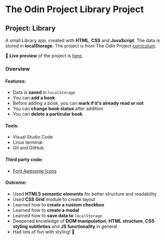# The Odin Project Library Project
## Project: Library
  A small Library app, created with **HTML**, **CSS** and **JavaScript**. The data is stored in **localStorage**. The project is from The Odin Project [curriculum](https://www.theodinproject.com/courses/javascript/lessons/library).

🔗 **Live preview** of the project is [here](https://beelz0103.github.io/library/).

### Overview
#### **Features:**
* Data is **saved** in `localStorage`
* You can **add a book**
* Before adding a book, you can **mark if it's already read or not**
* You can **change book status** after addition
* You can **delete a particular book**

#### **Tools:**
* Visual Studio Code
* Linux terminal
* Git and GitHub

#### **Third party code:**
* [Font Awesome Icons](https://fontawesome.com/)

#### **Outcome:**
* Used **HTML5 semantic elements** for better structure and readability
* Used **CSS Grid** module to create layout
* Learned how to **create a custom checkbox**
* Learned how to **create a modal**
* Learned how to **save data to** `localStorage`
* Deepened knowledge of **DOM manipulation**, **HTML structure**, **CSS styling subtleties** and **JS functionality** in general
* Had lots of fun with styling! 🎨